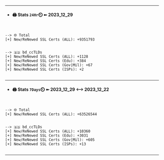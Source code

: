 

---
- #### 🖨️ **Stats** `24Hr`⏲️ ➼ 2023_12_29
```console


--> 🌐 Total
[+] New/ReNewed SSL Certs (ALL): +9351793


--> 🇧🇩 bd_ccTLDs
[+] New/ReNewed SSL Certs (ALL): +1128
[+] New/ReNewed SSL Certs (Edu): +384
[+] New/ReNewed SSL Certs (Gov|Mil): +67
[+] New/ReNewed SSL Certs (ISPs): +2


```

---
- #### 🖨️ **Stats** `7Days`⏲️ ➼ 2023_12_29 <--> 2023_12_22
```console


--> 🌐 Total
[+] New/ReNewed SSL Certs (ALL): +63526544


--> 🇧🇩 bd_ccTLDs
[+] New/ReNewed SSL Certs (ALL): +10360
[+] New/ReNewed SSL Certs (Edu): +3031
[+] New/ReNewed SSL Certs (Gov|Mil): +605
[+] New/ReNewed SSL Certs (ISPs): +13


```

---

